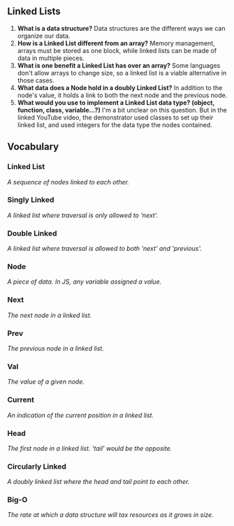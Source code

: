 ## Linked Lists
1. **What is a data structure?**
Data structures are the different ways we can organize our data.
2. **How is a Linked List different from an array?**
Memory management, arrays must be stored as one block, while linked lists can be made of data in multiple pieces.
3. **What is one benefit a Linked List has over an array?**
Some languages don't allow arrays to change size, so a linked list is a viable alternative in those cases.
4. **What data does a Node hold in a doubly Linked List?**
In addition to the node's value, it holds a link to both the next node and the previous node.
5. **What would you use to implement a Linked List data type? (object, function, class, variable…?)**
I'm a bit unclear on this question. But in the linked YouTube video, the demonstrator used classes to set up their linked list, and used integers for the data type the nodes contained.
## Vocabulary
### Linked List
*A sequence of nodes linked to each other.*
### Singly Linked
*A linked list where traversal is only allowed to 'next'.*
### Double Linked
*A linked list where traversal is allowed to both 'next' and 'previous'.*
### Node
*A piece of data. In JS, any variable assigned a value.*
### Next
*The next node in a linked list.*
### Prev
*The previous node in a linked list.*
### Val
*The value of a given node.*
### Current
*An indication of the current position in a linked list.*
### Head
*The first node in a linked list. 'tail' would be the opposite.*
### Circularly Linked
*A doubly linked list where the head and tail point to each other.*
### Big-O
*The rate at which a data structure will tax resources as it grows in size.*